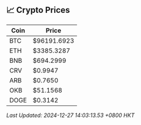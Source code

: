 ## 📈 Crypto Prices

| Coin | Price |
| ---- | ----- |
| BTC | $96191.6923 |
| ETH | $3385.3287 |
| BNB | $694.2999 |
| CRV | $0.9947 |
| ARB | $0.7650 |
| OKB | $51.1568 |
| DOGE | $0.3142 |

_Last Updated: 2024-12-27 14:03:13.53 +0800 HKT_
